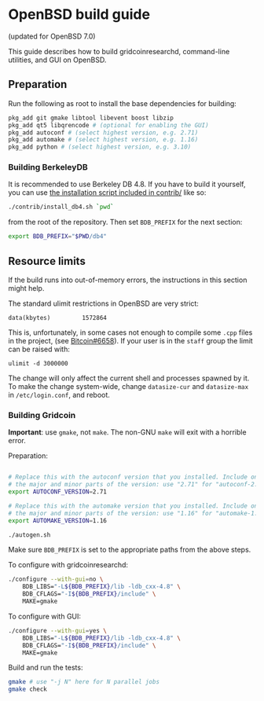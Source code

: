 OpenBSD build guide
======================
(updated for OpenBSD 7.0)

This guide describes how to build gridcoinresearchd, command-line utilities, and GUI on OpenBSD.

Preparation
-------------

Run the following as root to install the base dependencies for building:

```bash
pkg_add git gmake libtool libevent boost libzip
pkg_add qt5 libqrencode # (optional for enabling the GUI)
pkg_add autoconf # (select highest version, e.g. 2.71)
pkg_add automake # (select highest version, e.g. 1.16)
pkg_add python # (select highest version, e.g. 3.10)
```
### Building BerkeleyDB

It is recommended to use Berkeley DB 4.8. 
If you have to build it yourself, you can use [the installation script included
in contrib/](/contrib/install_db4.sh) like so:

```bash
./contrib/install_db4.sh `pwd`
```

from the root of the repository. Then set `BDB_PREFIX` for the next section:

```bash
export BDB_PREFIX="$PWD/db4"
```

Resource limits
-------------------

If the build runs into out-of-memory errors, the instructions in this section
might help.

The standard ulimit restrictions in OpenBSD are very strict:

    data(kbytes)         1572864

This is, unfortunately, in some cases not enough to compile some `.cpp` files in the project,
(see [Bitcoin#6658](https://github.com/bitcoin/bitcoin/issues/6658)).
If your user is in the `staff` group the limit can be raised with:

    ulimit -d 3000000

The change will only affect the current shell and processes spawned by it. To
make the change system-wide, change `datasize-cur` and `datasize-max` in
`/etc/login.conf`, and reboot.

### Building Gridcoin

**Important**: use `gmake`, not `make`. The non-GNU `make` will exit with a horrible error.

Preparation:
```bash

# Replace this with the autoconf version that you installed. Include only
# the major and minor parts of the version: use "2.71" for "autoconf-2.71p1".
export AUTOCONF_VERSION=2.71

# Replace this with the automake version that you installed. Include only
# the major and minor parts of the version: use "1.16" for "automake-1.16.3".
export AUTOMAKE_VERSION=1.16

./autogen.sh
```

Make sure `BDB_PREFIX` is set to the appropriate paths from the above steps.

To configure with gridcoinresearchd:
```bash
./configure --with-gui=no \
    BDB_LIBS="-L${BDB_PREFIX}/lib -ldb_cxx-4.8" \
    BDB_CFLAGS="-I${BDB_PREFIX}/include" \
    MAKE=gmake
```

To configure with GUI:
```bash
./configure --with-gui=yes \
    BDB_LIBS="-L${BDB_PREFIX}/lib -ldb_cxx-4.8" \
    BDB_CFLAGS="-I${BDB_PREFIX}/include" \
    MAKE=gmake
```

Build and run the tests:
```bash
gmake # use "-j N" here for N parallel jobs
gmake check
```
